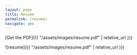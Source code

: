```yaml
---
layout: page
title: Resume
permalink: /resume/
navigate: yes
---
```

[Get the PDF]({{ "/assets/images/resume.pdf" | relative_url }})

![resume]({{ "/assets/images/resume.pdf" | relative_url }})
